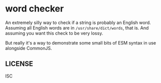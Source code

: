 # word checker

An extremely silly way to check if a string is probably an English word. Assuming all English words are in `/usr/share/dict/words`, that is. And assuming you want this check to be very lossy.

But really it's a way to demonstrate some small bits of ESM syntax in use alongside CommonJS.

## LICENSE

ISC

